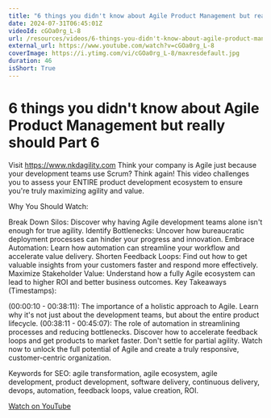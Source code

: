 ```yaml
---
title: "6 things you didn't know about Agile Product Management but really should Part 6"
date: 2024-07-31T06:45:01Z
videoId: cGOa0rg_L-8
url: /resources/videos/6-things-you-didn't-know-about-agile-product-management-but-really-should-part-6
external_url: https://www.youtube.com/watch?v=cGOa0rg_L-8
coverImage: https://i.ytimg.com/vi/cGOa0rg_L-8/maxresdefault.jpg
duration: 46
isShort: True
---
```


# 6 things you didn't know about Agile Product Management but really should Part 6

Visit https://www.nkdagility.com Think your company is Agile just because your development teams use Scrum?  Think again!  This video challenges you to assess your ENTIRE product development ecosystem to ensure you're truly maximizing agility and value.

Why You Should Watch:

Break Down Silos: Discover why having Agile development teams alone isn't enough for true agility.
Identify Bottlenecks: Uncover how bureaucratic deployment processes can hinder your progress and innovation.
Embrace Automation: Learn how automation can streamline your workflow and accelerate value delivery.
Shorten Feedback Loops: Find out how to get valuable insights from your customers faster and respond more effectively.
Maximize Stakeholder Value: Understand how a fully Agile ecosystem can lead to higher ROI and better business outcomes.
Key Takeaways (Timestamps):

(00:00:10 - 00:38:11): The importance of a holistic approach to Agile. Learn why it's not just about the development teams, but about the entire product lifecycle.
(00:38:11 - 00:45:07): The role of automation in streamlining processes and reducing bottlenecks. Discover how to accelerate feedback loops and get products to market faster.
Don't settle for partial agility. Watch now to unlock the full potential of Agile and create a truly responsive, customer-centric organization.

Keywords for SEO: agile transformation, agile ecosystem, agile development, product development, software delivery, continuous delivery, devops, automation, feedback loops, value creation, ROI.

[Watch on YouTube](https://www.youtube.com/watch?v=cGOa0rg_L-8)
